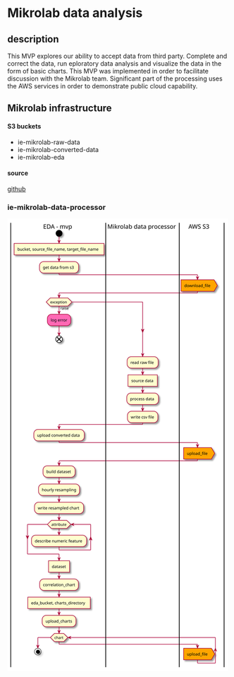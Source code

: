# Mikrolab data analysis

## description
This MVP explores our ability to accept data from third party. Complete and correct the data, run eploratory data analysis and visualize the data in the form of basic charts. This MVP was implemented in order to facilitate discussion with the Mikrolab team. Significant part of the processing uses the AWS services in order to demonstrate public cloud capability.

## Mikrolab infrastructure

#### S3 buckets
- ie-mikrolab-raw-data
- ie-mikrolab-converted-data
- ie-mikrolab-eda

#### source
[github](https://github.com/petruzeb/mikrolab)

### ie-mikrolab-data-processor
![](.//out/uml/mikrolab-data-processor/mikrolab-data-processor.svg)
